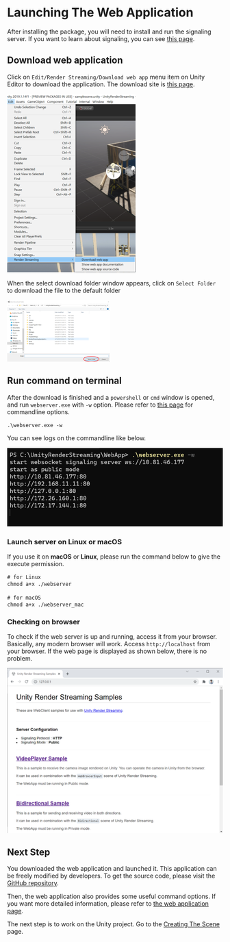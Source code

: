# Launching The Web Application

After installing the package, you will need to install and run the signaling server. If you want to learn about signaling, you can see [this page](overview.md). 

## Download web application

Click on `Edit/Render Streaming/Download web app` menu  item on Unity Editor to download the application.
The download site is [this page](https://github.com/Unity-Technologies/UnityRenderStreaming/releases).

![Download webapp](images/download_webapp.png)

When the select download folder window appears, click on `Select Folder` to download the file to the default folder

![Select Download folder](images/select_download_folder.png)

## Run command on terminal

After the download is finished and a `powershell` or `cmd` window is opened, and run `webserver.exe` with `-w` option. Please refer to [this page](webapp.md) for commandline options.

```
.\webserver.exe -w
```

You can see logs on the commandline like below.

![Launch web server](images/launch_webserver_public_mode_on_windows.png)

### Launch server on Linux or macOS

If you use it on **macOS** or **Linux**, please run the command below to give the execute permission.

```
# for Linux
chmod a+x ./webserver

# for macOS
chmod a+x ./webserver_mac
```

### Checking on browser

To check if the web server is up and running, access it from your browser. Basically, any modern browser will work. Access `http://localhost` from your browser. If the web page is displayed as shown below, there is no problem.

![Access from browser](images/access_webapp_from_browser.png)

## Next Step

You downloaded the web application and launched it. This application can be freely modified by developers. To get the source code, please visit the [GitHub repository](https://github.com/Unity-Technologies/UnityRenderStreaming).

Then, the web application also provides some useful command options. If you want more detailed information, please refer to [the web application page](webapp.md).

The next step is to work on the Unity project. Go to the [Creating The Scene](create-scene.md) page.